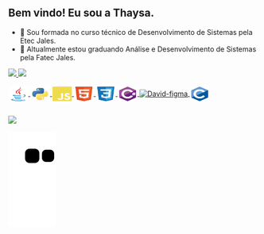 ## Bem vindo! Eu sou a Thaysa.

- 🔭 Sou formada no curso técnico de Desenvolvimento de Sistemas pela Etec Jales.
- 🌱 Altualmente estou graduando Análise e Desenvolvimento de Sistemas pela Fatec Jales.

<div align="left">
  <a href="https://github.com/ThaysaVitoria/">
  <img height="165em" src="https://github-readme-stats.vercel.app/api?username=ThaysaVitoria&show_icons=true&theme=dark&include_all_commits=true&count_private=true"/>
  <img height="165em" src="https://github-readme-stats.vercel.app/api/top-langs/?username=ThaysaVitoria&layout=compact&langs_count=7&theme=radical"/>
</div>

<div style="display: inline_block"><br>
  <img align="center" alt="Java logo" height="30" width="40" src="https://raw.githubusercontent.com/devicons/devicon/master/icons/java/java-original.svg">
  <img align="center" alt="Python logo" height="30" width="40" src="https://raw.githubusercontent.com/devicons/devicon/master/icons/python/python-original.svg">
  <img align="center" alt="Js logo" height="30" width="40" src="https://raw.githubusercontent.com/devicons/devicon/master/icons/javascript/javascript-plain.svg">
  <img align="center" alt="HTML logo" height="30" width="40" src="https://raw.githubusercontent.com/devicons/devicon/master/icons/html5/html5-original.svg">
  <img align="center" alt="CSS logo" height="30" width="40" src="https://raw.githubusercontent.com/devicons/devicon/master/icons/css3/css3-original.svg">
  <img align="center" alt="Csharp logo" height="30" width="40" src="https://raw.githubusercontent.com/devicons/devicon/master/icons/csharp/csharp-original.svg">
  <img align="center" alt="David-figma" height="30" width="40" src="https://cdn.jsdelivr.net/gh/devicons/devicon/icons/figma/figma-original.svg"/>
  <img align="center" alt="C logo" height="30" width="40" src="https://raw.githubusercontent.com/devicons/devicon/master/icons/c/c-original.svg"/>
</div>

##
 
<div> 
  <a href="https://www.linkedin.com/in/thaysafirmino/" target="_blank"><img src="https://img.shields.io/badge/-LinkedIn-%230077B5?style=for-the-badge&logo=linkedin&logoColor=white" target="_blank"></a>  
</div>

  ![Snake animation](https://github.com/ThaysaVitoria/ThaysaVitoria/blob/output/github-contribution-grid-snake.svg)
